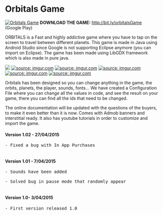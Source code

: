 # Orbitals Game
<a href="http://bit.ly/orbitalsGame"><img src="http://i.imgur.com/DRIFTtu.png" title="Orbitals Game" /></a>
<strong>DOWNLOAD THE GAME:</strong> http://bit.ly/orbitalsGame (Google Play)

ORBITALS is a Fast and highly addictive game where you have to tap on the screen to travel between different planets. This game is made in Java using Android Studio since Google is not supporting Eclipse anymore (you can import on Eclipse). The game has been made using LibGDX framework which is also made in pure java.

<a href="https://goo.gl/8PQsKh"><img src="http://i.imgur.com/DHIKHmX.png" /></a>
<a href=""><img src="http://i.imgur.com/s1hSXj0.jpg" title="source: imgur.com" /></a>
<a href=""><img src="http://i.imgur.com/LGaV1Xv.jpg" title="source: imgur.com" /></a>
<a href=""><img src="http://i.imgur.com/oyEF1VQ.jpg" title="source: imgur.com" /></a>
<a href=""><img src="http://i.imgur.com/AmtPQ2R.jpg" title="source: imgur.com" /></a>
<a href=""><img src="http://i.imgur.com/TQveR1I.jpg" title="source: imgur.com" /></a>

Orbitals has been designed so you can change anything in the game, the orbits, planets, the player, sounds, fonts...
We have created a Configuration File where you can change all the values in code, and see the result on your game, there you can find all the ids that need to be changed.

The online documentation will be updated with the questions of the buyers, to make it even better than it is now.
Comes with Admob banners and interstitial ready. It also has youtube tutorials in order to customize and import the game. 

<h4>Version 1.02 - 27/04/2015</h4>
<pre>
- Fixed a bug with In App Purchases</br>
</pre>

<h4>Version 1.01 - 7/04/2015</h4>
<pre>
- Sounds have been added</br>
- Solved bug in pause mode that randomly appear</br>
</pre>

<h4>Version 1.0- 3/04/2015</h4>
<pre>
- First version released 1.0</br>
</pre>
